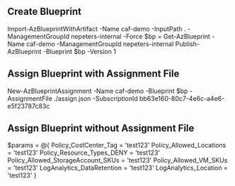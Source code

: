 

## Create Blueprint
Import-AzBlueprintWithArtifact -Name caf-demo -InputPath . -ManagementGroupId nepeters-internal -Force
$bp = Get-AzBlueprint -Name caf-demo -ManagementGroupId nepeters-internal
Publish-AzBlueprint -Blueprint $bp -Version 1

## Assign Blueprint with Assignment File
New-AzBlueprintAssignment -Name caf-demo -Blueprint $bp -AssignmentFile ./assign.json -SubscriptionId bb63e160-80c7-4e6c-a4e6-e5f23787c83c

## Assign Blueprint without Assignment File
$params = @{
    Policy_CostCenter_Tag = 'test123'
    Policy_Allowed_Locations = 'test123'
    Policy_Resource_Types_DENY = 'test123'
    Policy_Allowed_StorageAccount_SKUs = 'test123'
    Policy_Allowed_VM_SKUs = 'test123'
    LogAnalytics_DataRetention = 'test123'
    LogAnalytics_Location = 'test123'
}